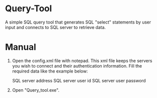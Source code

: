 # Query-Tool
A simple SQL query tool that generates SQL "select" statements by user input and connects to SQL server to retrieve data.

# Manual
1. Open the config.xml file with notepad. This xml file keeps the servers you wish to connect and their authentication information. Fill the required data like the example below:

   <environment name="SQL server name">
        <connection>SQL server address</connection>
        <uid>SQL server user id</uid>
        <password>SQL server user password</password>
    </environment>
    
2. Open "Query_tool.exe". 
